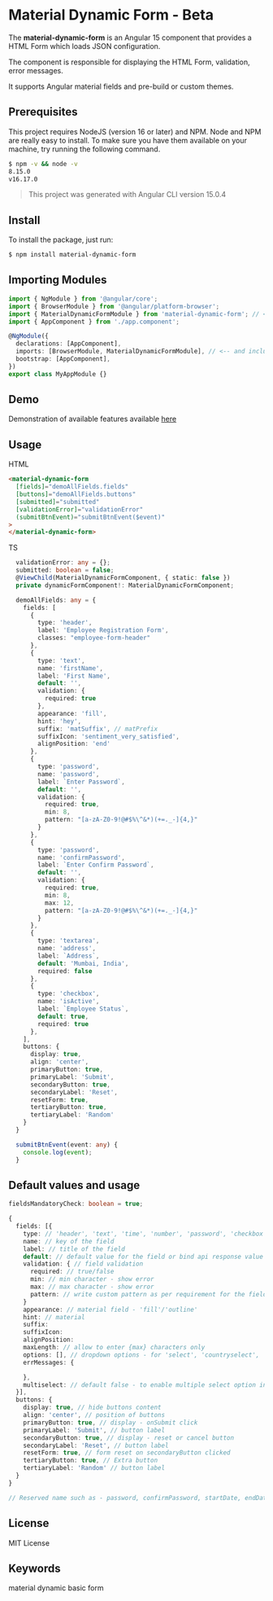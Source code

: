 # Material Dynamic Form - Beta
The **material-dynamic-form** is an Angular 15 component that provides a HTML Form which loads JSON configuration.

The component is responsible for displaying the HTML Form, validation, error messages.

It supports Angular material fields and pre-build or custom themes.

## Prerequisites
This project requires NodeJS (version 16 or later) and NPM. Node and NPM are really easy to install. To 
make sure you have them available on your machine, try running the following command.

```sh
$ npm -v && node -v
8.15.0
v16.17.0
```
> This project was generated with Angular CLI version 15.0.4


## Install
To install the package, just run:

```sh
$ npm install material-dynamic-form
```


## Importing Modules
```ts
import { NgModule } from '@angular/core';
import { BrowserModule } from '@angular/platform-browser';
import { MaterialDynamicFormModule } from 'material-dynamic-form'; // <-- import it
import { AppComponent } from './app.component';

@NgModule({
  declarations: [AppComponent],
  imports: [BrowserModule, MaterialDynamicFormModule], // <-- and include it
  bootstrap: [AppComponent],
})
export class MyAppModule {}
```

## Demo
Demonstration of available features available [here](https://stackblitz.com/edit/angular-ivy-dt86tr)

## Usage
HTML

```html
<material-dynamic-form 
  [fields]="demoAllFields.fields" 
  [buttons]="demoAllFields.buttons" 
  [submitted]="submitted"
  [validationError]="validationError" 
  (submitBtnEvent)="submitBtnEvent($event)"
>
</material-dynamic-form>
```

TS

```ts
  validationError: any = {};
  submitted: boolean = false;
  @ViewChild(MaterialDynamicFormComponent, { static: false })
  private dynamicFormComponent!: MaterialDynamicFormComponent;

  demoAllFields: any = {
    fields: [
      {
        type: 'header',
        label: 'Employee Registration Form',
        classes: "employee-form-header"
      },
      {
        type: 'text',
        name: 'firstName',
        label: 'First Name',
        default: '',
        validation: {
          required: true
        },
        appearance: 'fill',
        hint: 'hey',
        suffix: 'matSuffix', // matPrefix
        suffixIcon: 'sentiment_very_satisfied',
        alignPosition: 'end'
      },
      {
        type: 'password',
        name: 'password',
        label: `Enter Password`,
        default: '',
        validation: {
          required: true,
          min: 8,
          pattern: "[a-zA-Z0-9!@#$%\^&*)(+=._-]{4,}"
        }
      },
      {
        type: 'password',
        name: 'confirmPassword',
        label: `Enter Confirm Password`,
        default: '',
        validation: {
          required: true,
          min: 8,
          max: 12,
          pattern: "[a-zA-Z0-9!@#$%\^&*)(+=._-]{4,}"
        }
      },
      {
        type: 'textarea',
        name: 'address',
        label: `Address`,
        default: 'Mumbai, India',
        required: false
      },
      {
        type: 'checkbox',
        name: 'isActive',
        label: `Employee Status`,
        default: true,
        required: true
      },
    ],
    buttons: {
      display: true,
      align: 'center',
      primaryButton: true,
      primaryLabel: 'Submit',
      secondaryButton: true,
      secondaryLabel: 'Reset',
      resetForm: true,
      tertiaryButton: true,
      tertiaryLabel: 'Random'
    }
  }

  submitBtnEvent(event: any) {
    console.log(event);
  }
```

## Default values and usage
```ts
fieldsMandatoryCheck: boolean = true;

{
  fields: [{
    type: // 'header', 'text', 'time', 'number', 'password', 'checkbox', 'select', 'countryselect', 'groupselect', 'radio', 'date', 'textarea',
    name: // key of the field
    label: // title of the field
    default: // default value for the field or bind api response value (also method is available)
    validation: { // field validation
      required: // true/false
      min: // min character - show error
      max: // max character - show error
      pattern: // write custom pattern as per requirement for the field
    }
    appearance: // material field - 'fill'/'outline'
    hint: // material 
    suffix: 
    suffixIcon: 
    alignPosition: 
    maxLength: // allow to enter {max} characters only
    options: [], // dropdown options - for 'select', 'countryselect', 'groupselect', 'radio'
    errMessages: {

    },
    multiselect: // default false - to enable multiple select option in type 'select'
  }],
  buttons: {
    display: true, // hide buttons content
    align: 'center', // position of buttons
    primaryButton: true, // display - onSubmit click
    primaryLabel: 'Submit', // button label
    secondaryButton: true, // display - reset or cancel button
    secondaryLabel: 'Reset', // button label
    resetForm: true, // form reset on secondaryButton clicked
    tertiaryButton: true, // Extra button
    tertiaryLabel: 'Random' // button label
  }
}

// Reserved name such as - password, confirmPassword, startDate, endDate
```


## License
MIT License


## Keywords
material dynamic basic form
